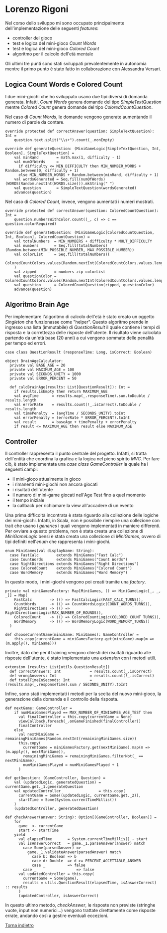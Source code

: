 # Lorenzo Rigoni

Nel corso dello sviluppo mi sono occupato principalmente dell'implementazione delle seguenti *features*:

- controller del gioco
- test e logica del mini-gioco *Count Words*
- test e logica del mini-gioco *Colored Count*
- algoritmo per il calcolo dell'età mentale

Gli ultimi tre punti sono stati sviluppati prevalentemente in autonomia mentre il primo punto è stato fatto in
collaborazione con Alessandra Versari.

## Logica Count Words e Colored Count

I due mini-giochi che ho sviluppato usano due tipi diversi di domanda generata. Infatti, *Count Words* genera domande
del tipo *SimpleTextQuestion* mentre *Colored Count* genera domande del tipo *ColoredCountQuestion*.

Nel caso di *Count Words*, le domande vengono generate aumentando il numero di parole da contare.

```
override protected def correctAnswer(question: SimpleTextQuestion): Int =
    question.text.split("\\s+").count(_.nonEmpty)

override def generateQuestion: (MiniGameLogic[SimpleTextQuestion, Int, Boolean], SimpleTextQuestion) =
    val minRand        = math.max(1, difficulty - 1)
    val numOfWords     =
      if difficulty <= MIN_DIFFICULTY then MIN_NUMBER_WORDS + Random.between(0, difficulty + 1)
      else MIN_NUMBER_WORDS + Random.between(minRand, difficulty + 1)
    val wordsGenerated = Seq.fill(numOfWords)(WORDS(Random.nextInt(WORDS.size))).mkString(" ")
    val question       = SimpleTextQuestion(wordsGenerated)
    advance(question)
```

Nel caso di *Colored Count*, invece, vengono aumentati i numeri mostrati.

```
override protected def correctAnswer(question: ColoredCountQuestion): Int =
    question.numbersWithColor.count((_, c) => c == question.colorRequired)

override def generateQuestion: (MiniGameLogic[ColoredCountQuestion, Int, Boolean], ColoredCountQuestion) =
    val totalNumbers  = MIN_NUMBERS + difficulty * MULT_DIFFICULTY
    val numbers       = Seq.fill(totalNumbers)(Random.between(MIN_POSSIBLE_NUMBER, MAX_POSSIBLE_NUMBER))
    val colorList     = Seq.fill(totalNumbers)(
      ColoredCountColors.values(Random.nextInt(ColoredCountColors.values.length))
    )
    val zipped        = numbers zip colorList
    val questionColor = ColoredCountColors.values(Random.nextInt(ColoredCountColors.values.length))
    val question      = ColoredCountQuestion(zipped, questionColor)
    advance(question)
```

## Algoritmo Brain Age
Per implementare l'algoritmo di calcolo dell'età è stato creato un oggetto *Singleton* che funzionasse come "helper".
Questo algoritmo prende in ingresso una lista (immutabile) di *QuestionResult* il quale contiene i tempi di risposta
e la correttezza delle risposte dell'utente. Il risultato viene calcolato partendo da un'età base (20 anni) a cui
vengono sommate delle penalità per tempo ed errori.

```
case class QuestionResult (responseTime: Long, isCorrect: Boolean)
```

```
object BrainAgeCalculator:
  private val BASE_AGE = 20
  private val MAXIMUM_AGE = 100
  private val SECONDS_UNITY = 1000
  private val ERROR_PERCENT = 50

  def calcBrainAge(results: List[QuestionResult]): Int =
    if results.isEmpty then return MAXIMUM_AGE
    val avgTime      = results.map(_.responseTime).sum.toDouble / results.length
    val errorRate    = results.count(!_.isCorrect).toDouble / results.length
    val timePenalty  = (avgTime / SECONDS_UNITY).toInt
    val errorPenalty = (errorRate * ERROR_PERCENT).toInt
    val result       = baseAge + timePenalty + errorPenalty
    if result <= MAXIMUM_AGE then result else MAXIMUM_AGE
```

## Controller

Il controller rappresenta il punto centrale del progetto. Infatti, si tratta dell'entità che coordina la grafica
e la logica nel pieno spirito *MVC*. Per fare ciò, è stato implementata una *case class GameController* la quale
ha i seguenti campi:
- il mini-gioco attualmente in gioco
- i rimanenti mini-giochi non ancora giocati
- i risultati dell'utente
- il numero di mini-game giocati nell'Age Test fino a quel momento
- il tempo iniziale
- la callback per richiamare la view all'accadere di un evento

Una prima difficoltà incontrata è stata riguardo alla collezione delle logiche dei mini-giochi. Infatti, in
Scala, non è possibile riempire una collezione con trait che usano i *generics* i quali vengono implementati
in maniere differenti. Per ovviare a questo problema, non è stata creata una collezione di *MiniGameLogic* bensì
è stata creata una collezione di *MiniGames*, ovvero di tipi definiti nell'*enum* che rappresenta i mini-giochi.

```
enum MiniGames(val displayName: String):
  case FastCalc        extends MiniGames("Fast Calc")
  case CountWords      extends MiniGames("Count Words")
  case RightDirections extends MiniGames("Right Directions")
  case ColoredCount    extends MiniGames("Colored Count")
  case WordMemory      extends MiniGames("Word Memory")
```

In questo modo, i mini-giochi vengono poi creati tramite una *factory*.

```
private val miniGamesFactory: Map[MiniGames, () => MiniGameLogic[_, _, _]] = Map(
    FastCalc        -> (() => FastCalcLogic(FAST_CALC_TURNS)),
    CountWords      -> (() => CountWordsLogic(COUNT_WORDS_TURNS)),
    RightDirections -> (() => RightDirectionsLogic(MAX_NUMBER_OF_ROUNDS)),
    ColoredCount    -> (() => ColoredCountLogic(COLORED_COUNT_TURNS)),
    WordMemory      -> (() => WordMemoryLogic(WORD_MEMORY_TURNS))
  )
  
def chooseCurrentGame(miniGame: MiniGames): GameController =
    this.copy(currentGame = miniGamesFactory.get(miniGame).map(m => (m.apply(), miniGame)))
```

Inoltre, dato che per il training vengono chiesti dei risultati riguardo alle risposte dell'utente, è stato implementato
una *extension* con i metodi utili.

```
extension (results: List[utils.QuestionResult])
  def correctAnswers: Int             = results.count(_.isCorrect)
  def wrongAnswers: Int               = results.count(!_.isCorrect)
  def totalTimeInSeconds: Int         = (results.map(_.responseTime).sum / SECONDS_UNITY).toInt
```

Infine, sono stati implementati i metodi per la scelta del nuovo mini-gioco, la generazione della domanda e il controllo
della risposta.

```
def nextGame: GameController =
    if numMiniGamesPlayed == MAX_NUMBER_OF_MINIGAMES_AGE_TEST then
      val finalController = this.copy(currentGame = None)
      viewCallback.foreach(_.onGameFinished(finalController))
      finalController
    else
      val nextMiniGame = remainingMiniGames(Random.nextInt(remainingMiniGames.size))
      this.copy(
        currentGame = miniGamesFactory.get(nextMiniGame).map(m => (m.apply(), nextMiniGame)),
        remainingMiniGames = remainingMiniGames.filterNot(_ == nextMiniGame),
        numMiniGamesPlayed = numMiniGamesPlayed + 1
      )
      
def getQuestion: (GameController, Question) =
    val (updatedLogic, generatedQuestion) = currentGame.get._1.generateQuestion
    val updatedController                 = this.copy(
      currentGame = Some((updatedLogic, currentGame.get._2)),
      startTime = Some(System.currentTimeMillis())
    )
    (updatedController, generatedQuestion)

def checkAnswer(answer: String): Option[(GameController, Boolean)] =
    for
      game  <- currentGame
      start <- startTime
    yield
      val elapsedTime       = System.currentTimeMillis() - start
      val isAnswerCorrect   = game._1.parseAnswer(answer) match
        case Some(parsedAnswer) =>
          game._1.validateAnswer(parsedAnswer) match
            case b: Boolean => b
            case d: Double  => d >= PERCENT_ACCETTABLE_ANSWER
            case _          => false
        case _                  => false
      val updatedController = this.copy(
        currentGame = Some(game),
        results = utils.QuestionResult(elapsedTime, isAnswerCorrect) :: results
      )
      (updatedController, isAnswerCorrect)
```

In questo ultimo metodo, *checkAnswer*, le risposte non previste (stringhe vuote, input non numerici...) vengono
trattate direttamente come risposte errate, andando così a gestire eventuali eccezioni.

[Torna indietro](../Implementazione.md)
